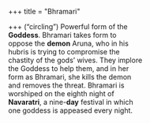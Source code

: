 +++
title = "Bhramari"

+++
(“circling”) Powerful form of the  
**Goddess**. Bhramari takes form to  
oppose the **demon** Aruna, who in his  
hubris is trying to compromise the  
chastity of the gods’ wives. They implore  
the Goddess to help them, and in her  
form as Bhramari, she kills the demon  
and removes the threat. Bhramari is  
worshiped on the eighth night of  
**Navaratri**, a nine-**day** festival in which  
one goddess is appeased every night.